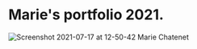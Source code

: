 # Marie's portfolio 2021. 

![Screenshot 2021-07-17 at 12-50-42 Marie Chatenet](https://user-images.githubusercontent.com/47384185/126034638-d16bb1c3-f7f8-4a9b-9ba0-4277967cb66c.png)


